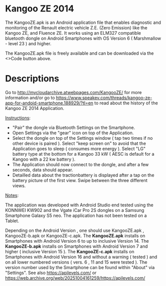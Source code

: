 # Kangoo ZE 2014

The KangooZE.apk is an Android application file that enables diagnostic and monitoring of the Renault electric vehicle Z.E. (Zero Emission) like the Kangoo ZE, and Fluence ZE.  It works using an ELM327 compatible bluetooth dongle on Android Smartphones with OS Version 6 ( Marshmallow - level 23 ) and higher.

The KangooZE.apk file is freely available and can be downloaded via the <>Code button above.



# Descriptions

Go to http://mycloudarchive.atwebpages.com/KangooZE/ for more information and/or go to  https://www.speakev.com/threads/kangoo-ze-app-for-andoid-smartphone.188929/?tl=en to read about the history of the Kangoo ZE 2014 Application. 



<ins>Instructions</ins>:

- "Pair" the dongle via Bluetooth Settings on the Smartphone.
- Open Settings via the "gear" icon on top of the Application.
- Select the dongle on top of the Settings window ( tap two times if no other device is paired ). 
  Select "keep screen on" to avoid that the Application goes to sleep ( consumes more energy ). 
  Select "LG" battery type at the bottom for a Kangoo 33 kW  ( AESC is default for a Kangoo with a 22 kw battery ). 
- The Application should now connect to the dongle, and after a few seconds, data should appear.
- Detailled data about the tractionbattery is displayed after a tap on the battery picture 
  of the first view. Swipe between the three different views.


<ins>Notes</ins>:

The application was developed with Android Studio end tested using the KONNWEI KW902 and the Vgate iCar Pro 2S dongles on a Samsung Smartphone Galaxy S5 neo.  The application has not been tested on a Tablet. 

Depending on the Android Version , one should use KangooZE.apk , KangooZE-b.apk or KangooZE-c.apk.  The **KangooZE.apk** installs on Smartphones with Android Version 6 to up to inclusive Version 14. The **KangooZE-b.apk** installs on Smartphones with Android Version 7 and higher ( inclusive Version 15 ). The **KangooZE-c.apk** installs on Smartphones with Android Version 16 and without a warning ( tested ) and on all lower numbered versions ( vers. 6 , 11 and 15 were tested ). The version number used by the Smartphone can be found within "About" via "Settings". See also https://apilevels.com/ or https://web.archive.org/web/20251004161259/https://apilevels.com/
  
